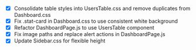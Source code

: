 - [x] Consolidate table styles into UsersTable.css and remove duplicates from Dashboard.css
- [x] Fix .stat-card in Dashboard.css to use consistent white background
- [x] Refactor DashboardPage.js to use UsersTable component
- [x] Fix image paths and replace alert actions in DashboardPage.js
- [x] Update Sidebar.css for flexible height
